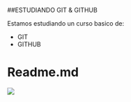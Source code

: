 ##ESTUDIANDO GIT & GITHUB

Estamos estudiando un curso basico de: 

- GIT
- GITHUB

# Readme.md

![](https://justcodeit.io/wp-content/uploads/Git_icon.svg_.png)



